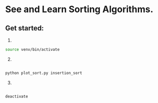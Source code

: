 # See and Learn Sorting Algorithms.

## Get started:
1.
```bash
source venv/bin/activate

```
2. 
```python

python plot_sort.py insertion_sort

```

3. 
```bash

deactivate 

```
